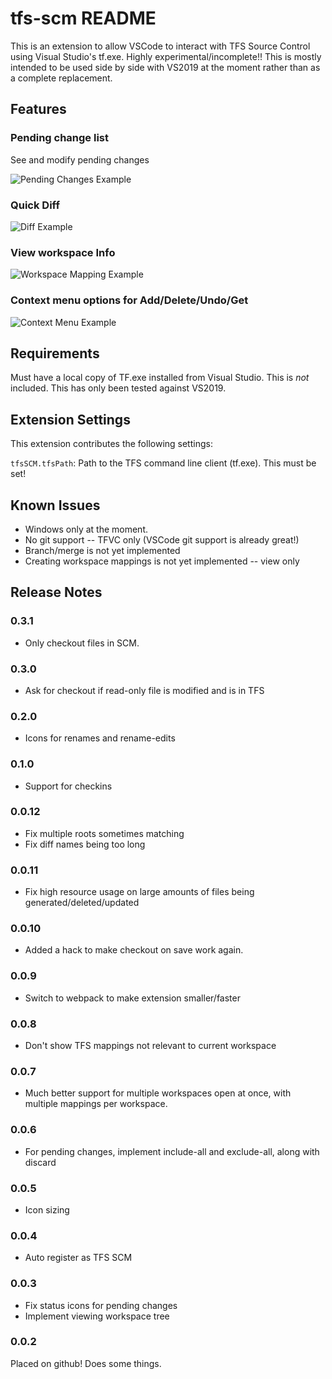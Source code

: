 # tfs-scm README

This is an extension to allow VSCode to interact with TFS Source Control using Visual Studio's tf.exe. Highly experimental/incomplete!! This is mostly intended to be used side by side with VS2019 at the moment rather than as a complete replacement.

## Features

### Pending change list

See and modify pending changes

![Pending Changes Example](docs/pending-changes.png)

### Quick Diff

![Diff Example](docs/diff.png)

### View workspace Info

![Workspace Mapping Example](docs/workspace-mapping.png)

### Context menu options for Add/Delete/Undo/Get

![Context Menu Example](docs/context-menu.png)


## Requirements

Must have a local copy of TF.exe installed from Visual Studio. This is _not_ included. This has only been tested against VS2019.

## Extension Settings

This extension contributes the following settings:

`tfsSCM.tfsPath`: Path to the TFS command line client (tf.exe). This must be set!

## Known Issues

* Windows only at the moment.
* No git support -- TFVC only (VSCode git support is already great!)
* Branch/merge is not yet implemented
* Creating workspace mappings is not yet implemented -- view only

## Release Notes

### 0.3.1
* Only checkout files in SCM.

### 0.3.0
* Ask for checkout if read-only file is modified and is in TFS

### 0.2.0
* Icons for renames and rename-edits

### 0.1.0
* Support for checkins

### 0.0.12
* Fix multiple roots sometimes matching
* Fix diff names being too long

### 0.0.11
* Fix high resource usage on large amounts of files being generated/deleted/updated

### 0.0.10
* Added a hack to make checkout on save work again.

### 0.0.9
* Switch to webpack to make extension smaller/faster

### 0.0.8
* Don't show TFS mappings not relevant to current workspace

### 0.0.7
* Much better support for multiple workspaces open at once, with multiple mappings per workspace.

### 0.0.6
* For pending changes, implement include-all and exclude-all, along with discard

### 0.0.5
* Icon sizing

### 0.0.4
* Auto register as TFS SCM

### 0.0.3

* Fix status icons for pending changes
* Implement viewing workspace tree

### 0.0.2

Placed on github! Does some things.
